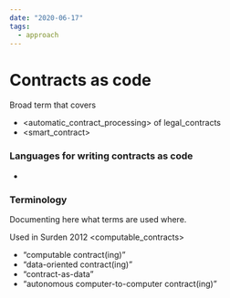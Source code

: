 ```yaml
---
date: "2020-06-17"
tags:
  - approach
---
```


# Contracts as code

Broad term that covers
- <automatic_contract_processing> of legal_contracts
- <smart_contract>

### Languages for writing contracts as code
- <daml>


### Terminology

Documenting here what terms are used where.

Used in Surden 2012 <computable_contracts>
- “computable contract(ing)”
- “data-oriented contract(ing)”
- “contract-as-data”
- “autonomous computer-to-computer contract(ing)”
